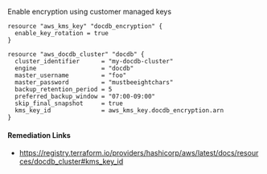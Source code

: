 
Enable encryption using customer managed keys

```hcl
resource "aws_kms_key" "docdb_encryption" {
  enable_key_rotation = true
}

resource "aws_docdb_cluster" "docdb" {
  cluster_identifier      = "my-docdb-cluster"
  engine                  = "docdb"
  master_username         = "foo"
  master_password         = "mustbeeightchars"
  backup_retention_period = 5
  preferred_backup_window = "07:00-09:00"
  skip_final_snapshot     = true
  kms_key_id              = aws_kms_key.docdb_encryption.arn
}
```

#### Remediation Links
 - https://registry.terraform.io/providers/hashicorp/aws/latest/docs/resources/docdb_cluster#kms_key_id

